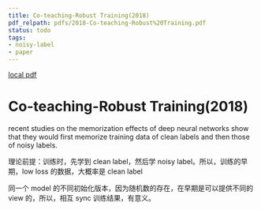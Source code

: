 ```yaml
---
title: Co-teaching-Robust Training(2018)
pdf_relpath: pdfs/2018-Co-teaching-Robust%20Training.pdf
status: todo
tags:
- noisy-label
- paper
---
```


[local pdf](../../../pdfs/2018-Co-teaching-Robust%20Training.pdf)

# Co-teaching-Robust Training(2018)

recent studies on the memorization effects of deep neural networks show that they would first memorize training data of clean labels and then those of noisy labels.

理论前提：训练时，先学到 clean label，然后学 noisy label。所以，训练的早期，low loss 的数据，大概率是 clean label

同一个 model 的不同初始化版本，因为随机数的存在，在早期是可以提供不同的 view 的，所以，相互 sync 训练结果，有意义。
